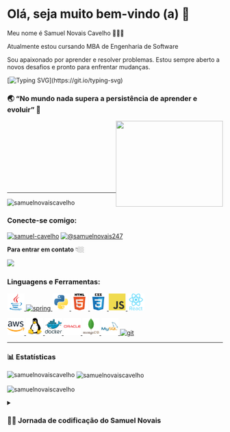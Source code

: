 # Olá, seja muito bem-vindo (a)  👋

Meu nome é Samuel Novais Cavelho 🧑🏽‍💻

Atualmente estou cursando MBA de Engenharia de Software

Sou apaixonado por aprender e resolver problemas. Estou sempre aberto a novos desafios e pronto para enfrentar mudanças.   

[![Typing SVG](https://readme-typing-svg.demolab.com?font=Fira+Code&size=25&pause=1000&color=0C58FF&width=435&lines=Desenvolvedor+Web+Full+Stake;Fazendo+As+Idéias+Acontecerem!)](https://git.io/typing-svg)


### 🌏 “No mundo nada supera a persistência de aprender e evoluir” 🚀  

<div>
   <img align="right" width="250" height="200" src="https://i.imgur.com/hgU3P2W.gif">
</div>

 <br>
 <br>
 <br>
 <br>
 <br>
 <br>
 <br>
 <br>
 <br>
</div>

---

<p align="left"> <img src="https://komarev.com/ghpvc/?username=samuelnovaiscavelho&label=Profile%20views&color=0e75b6&style=flat" alt="samuelnovaiscavelho" /> </p>


<h3 align="left">Conecte-se comigo:</h3>
<p align="left">
<a href="https://linkedin.com/in/samuel-cavelho" target="blank"><img align="center" src="https://raw.githubusercontent.com/rahuldkjain/github-profile-readme-generator/master/src/images/icons/Social/linked-in-alt.svg" alt="samuel-cavelho" height="30" width="40" /></a>
<a href="https://www.youtube.com/channel/UCnf6Rke-xl9o2If6BWUNk6w" target="blank"><img align="center" src="https://raw.githubusercontent.com/rahuldkjain/github-profile-readme-generator/master/src/images/icons/Social/youtube.svg" alt="@samuelnovais247" height="30" width="40" /></a>
</p>

**Para entrar em contato**   👇🏼

 <a href = "mailto:samuel.novais247@gmail.com"><img src="https://img.shields.io/badge/-Gmail-darkolivegreen?style=for-the-badge&logo=gmail&logoColor=white" target="_blank"></a>






<h3 align="left">Linguagens e Ferramentas:</h3>



<p align="left"> <a href="https://www.java.com" target="_blank" rel="noreferrer"> <img src="https://raw.githubusercontent.com/devicons/devicon/master/icons/java/java-original.svg" alt="java" width="40" height="40"/> </a> <a href="https://spring.io/" target="_blank" rel="noreferrer"> <img src="https://www.vectorlogo.zone/logos/springio/springio-icon.svg" alt="spring" width="40" height="40"/> </a> <a href="https://www.python.org" target="_blank" rel="noreferrer"> <img src="https://raw.githubusercontent.com/devicons/devicon/master/icons/python/python-original.svg" alt="python" width="40" height="40"/> </a> <a href="https://www.w3.org/html/" target="_blank" rel="noreferrer"> <img src="https://raw.githubusercontent.com/devicons/devicon/master/icons/html5/html5-original-wordmark.svg" alt="html5" width="40" height="40"/> </a> <a href="https://www.w3schools.com/css/" target="_blank" rel="noreferrer"> <img src="https://raw.githubusercontent.com/devicons/devicon/master/icons/css3/css3-original-wordmark.svg" alt="css3" width="40" height="40"/> </a> <a href="https://developer.mozilla.org/en-US/docs/Web/JavaScript" target="_blank" rel="noreferrer"> <img src="https://raw.githubusercontent.com/devicons/devicon/master/icons/javascript/javascript-original.svg" alt="javascript" width="40" height="40"/> </a> <a href="https://reactjs.org/" target="_blank" rel="noreferrer"> <img src="https://raw.githubusercontent.com/devicons/devicon/master/icons/react/react-original-wordmark.svg" alt="react" width="40" height="40"/> </a> 

<a href="https://aws.amazon.com" target="_blank" rel="noreferrer"> <img src="https://raw.githubusercontent.com/devicons/devicon/master/icons/amazonwebservices/amazonwebservices-original-wordmark.svg" alt="aws" width="40" height="40"/> </a> <a href="https://www.linux.org/" target="_blank" rel="noreferrer"> <img src="https://raw.githubusercontent.com/devicons/devicon/master/icons/linux/linux-original.svg" alt="linux" width="40" height="40"/> </a> <a href="https://www.docker.com/" target="_blank" rel="noreferrer"> <img src="https://raw.githubusercontent.com/devicons/devicon/master/icons/docker/docker-original-wordmark.svg" alt="docker" width="40" height="40"/> </a> <a href="https://www.oracle.com/" target="_blank" rel="noreferrer"> <img src="https://raw.githubusercontent.com/devicons/devicon/master/icons/oracle/oracle-original.svg" alt="oracle" width="40" height="40"/> </a> <a href="https://www.mongodb.com/" target="_blank" rel="noreferrer"> <img src="https://raw.githubusercontent.com/devicons/devicon/master/icons/mongodb/mongodb-original-wordmark.svg" alt="mongodb" width="40" height="40"/> </a> <a href="https://www.mysql.com/" target="_blank" rel="noreferrer"> <img src="https://raw.githubusercontent.com/devicons/devicon/master/icons/mysql/mysql-original-wordmark.svg" alt="mysql" width="40" height="40"/> </a> <a href="https://git-scm.com/" target="_blank" rel="noreferrer"> <img src="https://www.vectorlogo.zone/logos/git-scm/git-scm-icon.svg" alt="git" width="40" height="40"/> </a> 

---
 
### 📊 Estatísticas
 
</p> <p><img align="left" src="https://github-readme-stats.vercel.app/api/top-langs?username=samuelnovaiscavelho&show_icons=true&locale=pt-br&layout=compact&theme=tokyonight" alt="samuelnovaiscavelho" /></p>

<p>&nbsp;<img align="center" src="https://github-readme-stats.vercel.app/api?username=samuelnovaiscavelho&show_icons=true&locale=pt-br&theme=tokyonight" alt="samuelnovaiscavelho" /></p>

<p><img align="center" src="https://github-readme-streak-stats.herokuapp.com/?user=samuelnovaiscavelho&show_icons=true&locale=pt-br&theme=tokyonight" alt="samuelnovaiscavelho" /></p>

<details>
 <summary><h3>👨‍💻 Jornada de codificação do Samuel Novais</h3></summary>
 Eu iniciei minha jornada de codificação como estudante em 2017 através de um curso na USP profissionalizante chamado Paideia e sempre fui apaixonado por desafios e jogos relacionados a lógica, tanto que fui medalhista em um torneio de xadrez na escola e quando descobri o mundo da tecnologia fiquei apaixonado. No entanto, apesar das dificuldades encontradas no início, nunca desisti do meu sonho e foquei nos estudos até que então conquistei minha bolsa 100% na FIAP e concluí meu tecnólogo em 2022 e para minha surpresa no ano de 2023 acabei conquistando uma bolsa na USP de MBA em Engenharia de Software. 


